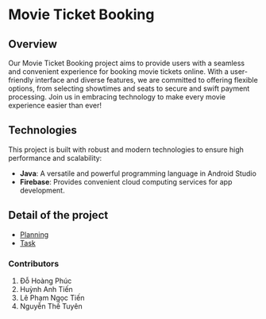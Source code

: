 ﻿# Movie Ticket Booking

## Overview
Our Movie Ticket Booking project aims to provide users with a seamless and convenient experience for booking movie tickets online. With a user-friendly interface and diverse features, we are committed to offering flexible options, from selecting showtimes and seats to secure and swift payment processing. Join us in embracing technology to make every movie experience easier than ever!

## Technologies
This project is built with robust and modern technologies to ensure high performance and scalability:
- **Java**:  A versatile and powerful programming language in Android Studio
- **Firebase**: Provides convenient cloud computing services for app development.

## Detail of the project
- [Planning](Planning.md)
- [Task](READMETASK..md)


### Contributors

1. Đỗ Hoàng Phúc
2. Huỳnh Anh Tiến
3. Lê Phạm Ngọc Tiến
4. Nguyễn Thế Tuyên



